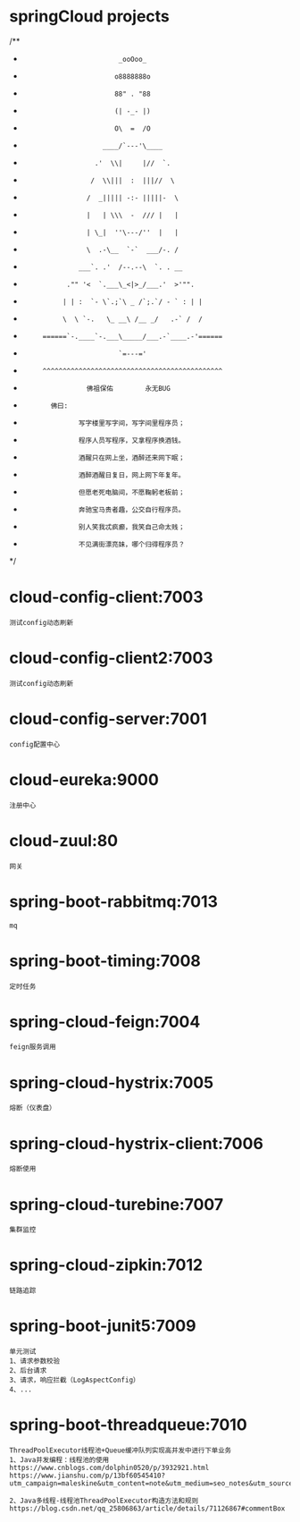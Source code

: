 # springCloud projects
/**
 *                             _ooOoo_
 *                            o8888888o
 *                            88" . "88
 *                            (| -_- |)
 *                            O\  =  /O
 *                         ____/`---'\____
 *                       .'  \\|     |//  `.
 *                      /  \\|||  :  |||//  \
 *                     /  _||||| -:- |||||-  \
 *                     |   | \\\  -  /// |   |
 *                     | \_|  ''\---/''  |   |
 *                     \  .-\__  `-`  ___/-. /
 *                   ___`. .'  /--.--\  `. . __
 *                ."" '<  `.___\_<|>_/___.'  >'"".
 *               | | :  `- \`.;`\ _ /`;.`/ - ` : | |
 *               \  \ `-.   \_ __\ /__ _/   .-` /  /
 *          ======`-.____`-.___\_____/___.-`____.-'======
 *                             `=---='
 *          ^^^^^^^^^^^^^^^^^^^^^^^^^^^^^^^^^^^^^^^^^^^^^
 *                     佛祖保佑        永无BUG
 *            佛曰:
 *                   写字楼里写字间，写字间里程序员；
 *                   程序人员写程序，又拿程序换酒钱。
 *                   酒醒只在网上坐，酒醉还来网下眠；
 *                   酒醉酒醒日复日，网上网下年复年。
 *                   但愿老死电脑间，不愿鞠躬老板前；
 *                   奔驰宝马贵者趣，公交自行程序员。
 *                   别人笑我忒疯癫，我笑自己命太贱；
 *                   不见满街漂亮妹，哪个归得程序员？
 */


# cloud-config-client:7003
    测试config动态刷新
# cloud-config-client2:7003
    测试config动态刷新
# cloud-config-server:7001
    config配置中心
# cloud-eureka:9000
    注册中心
# cloud-zuul:80
    网关
# spring-boot-rabbitmq:7013
    mq
# spring-boot-timing:7008
    定时任务
# spring-cloud-feign:7004
    feign服务调用
# spring-cloud-hystrix:7005
    熔断（仪表盘）
# spring-cloud-hystrix-client:7006
    熔断使用
# spring-cloud-turebine:7007
    集群监控
# spring-cloud-zipkin:7012
    链路追踪
# spring-boot-junit5:7009
    单元测试
    1、请求参数校验
    2、后台请求
    3、请求，响应拦截（LogAspectConfig）
    4、...
# spring-boot-threadqueue:7010
    ThreadPoolExecutor线程池+Queue缓冲队列实现高并发中进行下单业务
    1、Java并发编程：线程池的使用
    https://www.cnblogs.com/dolphin0520/p/3932921.html
    https://www.jianshu.com/p/13bf60545410?utm_campaign=maleskine&utm_content=note&utm_medium=seo_notes&utm_source=recommendation
    
    2、Java多线程-线程池ThreadPoolExecutor构造方法和规则
    https://blog.csdn.net/qq_25806863/article/details/71126867#commentBox
    

